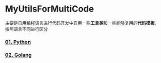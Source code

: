 # MyUtilsForMultiCode
主要是自用编程语言进行代码开发中自用一些**工具类**和一些能够复用的**代码模板**，按照语言不同进行区分

### [01. Python](https://github.com/moonlighf/MyUtilsForMultiCode/tree/master/Python)

### [02. Golang](https://github.com/moonlighf/MyUtilsForMultiCode/tree/master/Golang)


